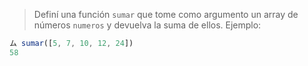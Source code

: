 > Definí una función `sumar` que tome como argumento un array de números `numeros` y devuelva la suma de ellos. Ejemplo:
>
```javascript
ム sumar([5, 7, 10, 12, 24])
58
```